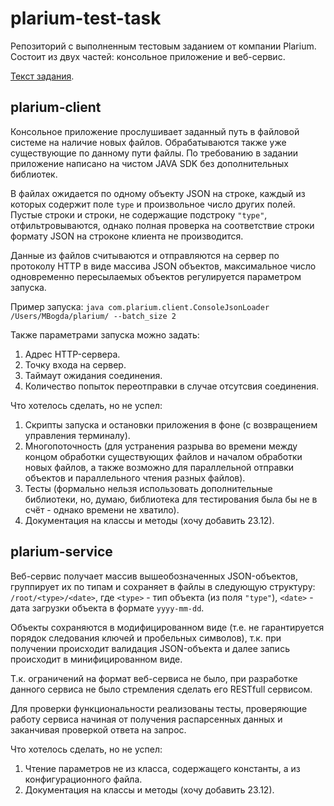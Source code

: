 # plarium-test-task

Репозиторий с выполненным тестовым заданием от компании Plarium.
Состоит из двух частей: консольное приложение и веб-сервис.

[Текст задания](../blob/master/Тестовое%20задание%20Junior%20Data%20Engineer.docx).

## plarium-client

Консольное приложение прослушивает заданный путь в файловой системе на наличие новых файлов.
Обрабатываются также уже существующие по данному пути файлы. По требованию в задании приложение
написано на чистом JAVA SDK без дополнительных библиотек.

В файлах ожидается по одному объекту JSON на строке, каждый из которых содержит поле `type` и 
произвольное число других полей.
Пустые строки и строки, не содержащие подстроку `"type"`, отфильтровываются, однако полная проверка
на соответствие строки формату JSON на строконе клиента не производится.

Данные из файлов считываются и отправляются на сервер по протоколу HTTP в виде массива JSON объектов, 
максимальное число одновременно пересылаемых объектов регулируется параметром запуска.

Пример запуска:
`java com.plarium.client.ConsoleJsonLoader /Users/MBogda/plarium/ --batch_size 2`

Также параметрами запуска можно задать:

1. Адрес HTTP-сервера.
1. Точку входа на сервер.
1. Таймаут ожидания соединения.
1. Количество попыток переотправки в случае отсутсвия соединения.

Что хотелось сделать, но не успел:

1. Скрипты запуска и остановки приложения в фоне (с возвращением управления терминалу).
1. Многопоточность (для устранения разрыва во времени между концом обработки существующих
файлов и началом обработки новых файлов, а также возможно для параллельной отправки объектов
и параллельного чтения разных файлов).
1. Тесты (формально нельзя использовать дополнительные библиотеки, но, думаю, библиотека 
для тестирования была бы не в счёт - однако времени не хватило).
1. Документация на классы и методы (хочу добавить 23.12).

## plarium-service

Веб-сервис получает массив вышеобозначенных JSON-объектов, группирует их по типам и 
сохраняет в файлы в следующую структуру: `/root/<type>/<date>`,
где `<type>` - тип объекта (из поля `"type"`),
`<date>` - дата загрузки объекта в формате `yyyy-mm-dd`.

Объекты сохраняются в модифицированном виде (т.е. не гарантируется порядок следования ключей 
и пробельных символов), т.к. при получении происходит валидация JSON-объекта и далее запись
происходит в минифицированном виде. 

Т.к. ограничений на формат веб-сервиса не было, при разработке данного сервиса не было стремления
сделать его RESTfull сервисом.

Для проверки функциональности реализованы тесты, проверяющие работу сервиса начиная от получения
распарсенных данных и заканчивая проверкой ответа на запрос.

Что хотелось сделать, но не успел:
1. Чтение параметров не из класса, содержащего константы, а из конфигурационного файла.
1. Документация на классы и методы (хочу добавить 23.12).
